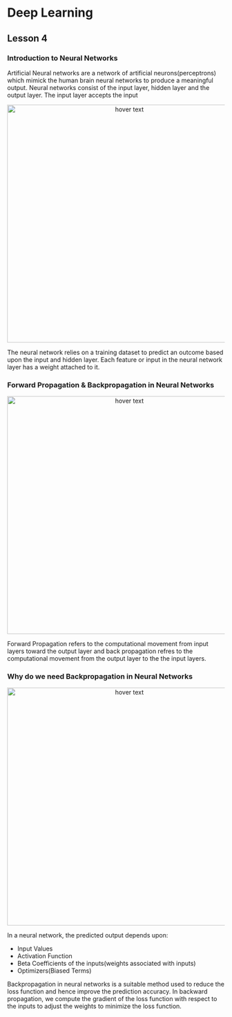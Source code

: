 # Deep Learning
## Lesson 4

<h3>Introduction to Neural Networks</h3>
Artificial Neural networks are a network of artificial neurons(perceptrons) which mimick the human brain neural networks to produce a meaningful output. Neural networks consist of the input layer, hidden layer and the output layer. The input layer accepts the input 

<p align="center">
  <img src="https://user-images.githubusercontent.com/45029614/160355531-d1b2d967-6f4e-4753-a64e-067827f1c9ce.PNG" width="550" title="hover text">
</p>

The neural network relies on a training dataset to predict an outcome based upon the input and hidden layer. Each feature or input in the neural network layer has a weight attached to it.

<h3>Forward Propagation & Backpropagation in  Neural Networks</h3>

<p align="center">
  <img src="https://user-images.githubusercontent.com/45029614/160356685-444c6024-5a38-4c94-bf3b-51655768b622.PNG" width="550" title="hover text">
</p>

Forward Propagation refers to the computational movement from input layers toward the output layer and back propagation refres to the computational movement from the output layer to the the input layers.

<h3>Why do we need Backpropagation in  Neural Networks</h3>

<p align="center">
  <img src="https://user-images.githubusercontent.com/45029614/160366819-3841d88a-e2aa-43b3-92d1-df1263ef4fdb.PNG" width="550" title="hover text">
</p>

In a neural network, the predicted output depends upon:

* Input Values
* Activation Function
* Beta Coefficients of the inputs(weights associated with inputs)
* Optimizers(Biased Terms)

Backpropagation in neural networks is a suitable method used to reduce the loss function and hence improve the prediction accuracy. In backward propagation, we compute the gradient of the loss function with respect to the inputs to adjust the weights to minimize the loss function.




